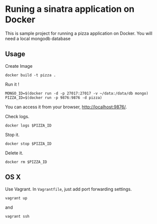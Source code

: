 # Runing a sinatra application on Docker

This is sample project for running a pizza application on Docker.
You will need a local mongodb database

## Usage

Create Image

```
docker build -t pizza .
```

Run it !

```
MONGO_ID=$(docker run -d -p 27017:27017 -v ~/data:/data/db mongo)
PIZZA_ID=$(docker run -p 9876:9876 -d pizza)
```

You can access it from your browser, [http://localhost:9876/](http://localhost:9876/).

Check logs. 

```
docker logs $PIZZA_ID
```

Stop it. 

```
docker stop $PIZZA_ID
```

Delete it. 

```
docker rm $PIZZA_ID
```

## OS X

Use Vagrant. In `Vagrantfile`, just add port forwarding settings.

```
vagrant up
```

and

```
vagrant ssh
```
